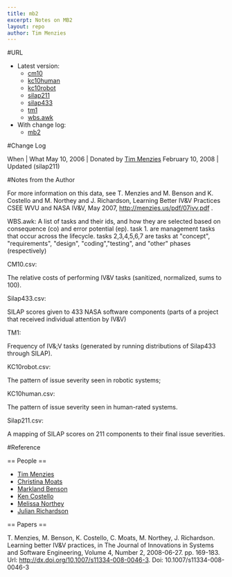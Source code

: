 ```yaml
---
title: mb2
excerpt: Notes on MB2
layout: repo
author: Tim Menzies
---
```



#URL

  * Latest version: 
    * [cm10](https://terapromise.csc.ncsu.edu:8443/svn/repo/issues/mb2/cm10.csv)
    * [kc10human](https://terapromise.csc.ncsu.edu:8443/svn/repo/issues/mb2/kc10human.csv)
    * [kc10robot](https://terapromise.csc.ncsu.edu:8443/svn/repo/issues/mb2/kc10robot.csv)
    * [silap211](https://terapromise.csc.ncsu.edu:8443/svn/repo/issues/mb2/silap211.csv)
    * [silap433](https://terapromise.csc.ncsu.edu:8443/svn/repo/issues/mb2/silap433.csv)
    * [tm1](https://terapromise.csc.ncsu.edu:8443/svn/repo/issues/mb2/tm1.csv)
    * [wbs.awk](https://terapromise.csc.ncsu.edu:8443/svn/repo/issues/mb2/wbs.awk.awk)
  * With change log:
    * [mb2](https://terapromise.csc.ncsu.edu:8443/svn/repo/issues/mb2)

#Change Log

When | What
May 10, 2006  | Donated by [Tim Menzies](TimMenzies)
February 10, 2008 | Updated (silap211)

#Notes from the Author

For more information on this data, see T. Menzies and M. Benson and K. Costello and M. Northey and J. Richardson, Learning Better IV&V Practices CSEE WVU and NASA IV&V, May 2007, http://menzies.us/pdf/07ivv.pdf .

WBS.awk:
A list of tasks and their ids, and how they are selected based on
consequence (co) and error potential (ep). task 1. are management
tasks that occur across the lifecycle. tasks 2,3,4,5,6,7 are tasks at
"concept", "requirements", "design", "coding","testing", and "other"
phases (respectively)

CM10.csv:   
         
The relative costs of performing IV&V tasks (sanitized, normalized, sums to 100). 
    
Silap433.csv:
           
SILAP scores given to 433 NASA software components (parts of a project that received individual attention by IV&V) 

TM1:
            
Frequency of IV&;V tasks (generated by running distributions of
Silap433 through SILAP).

KC10robot.csv:
            
The pattern of issue severity seen in robotic systems; 

KC10human.csv:

The pattern of issue severity seen in human-rated systems.

Silap211.csv:
           
A mapping of SILAP scores on 211 components to their final issue
severities.

#Reference

== People ==

 * [Tim Menzies](TimMenzies)
 * [Christina Moats](ChristinaMoats)
 * [Markland Benson](MarklandBenson)
 * [Ken Costello](KenCostello)
 * [Melissa Northey](MelissaNorthey)
 * [Julian Richardson](JulianRichardson)

== Papers ==

T. Menzies, M. Benson, K. Costello, C. Moats, M. Northey, J. Richardson.  Learning better IV&V practices, in The Journal of Innovations in Systems and Software Engineering, Volume 4, Number 2, 2008-06-27.  pp. 169-183. Url: http://dx.doi.org/10.1007/s11334-008-0046-3.  Doi: 10.1007/s11334-008-0046-3